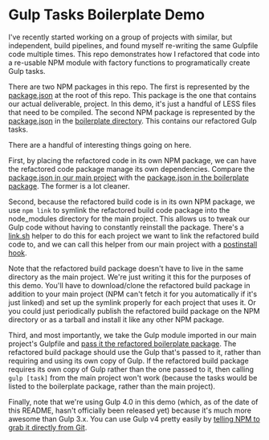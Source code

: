 Gulp Tasks Boilerplate Demo
===========================
I've recently started working on a group of projects with similar, but independent, build pipelines, and found myself re-writing the same Gulpfile code multiple times. This repo demonstrates how I refactored that code into a re-usable NPM module with factory functions to programatically create Gulp tasks.

There are two NPM packages in this repo. The first is represented by the [package.json](package.json) at the root of this repo. This package is the one that contains our actual deliverable, project. In this demo, it's just a handful of LESS files that need to be compiled. The second NPM package is represented by the [package.json](boilerplate/package.json) in the [boilerplate directory](boilerplate). This contains our refactored Gulp tasks.

There are a handful of interesting things going on here.

First, by placing the refactored code in its own NPM package, we can have the refactored code package manage its own dependencies. Compare the [package.json in our main project](package.json) with the [package.json in the boilerplate package](boilerplate/package.json). The former is a lot cleaner.

Second, because the refactored build code is in its own NPM package, we use `npm link` to symlink the refactored build code package into the node_modules directory for the main project. This allows us to tweak our Gulp code without having to constantly reinstall the package. There's a [link.sh](boilerplate/link.sh) helper to do this for each project we want to link the refactored build code to, and we can call this helper from our main project with a [postinstall hook](package.json#L6).

Note that the refactored build package doesn't have to live in the same directory as the main project. We're just writing it this for the purposes of this demo. You'll have to download/clone the refactored build package in addition to your main project (NPM can't fetch it for you automatically if it's just linked) and set up the symlink properly for each project that uses it. Or you could just periodically publish the refactored build package on the NPM directory or as a tarball and install it like any other NPM package.

Third, and most importantly, we take the Gulp module imported in our main project's Gulpfile and [pass it the refactored boilerplate package](gulpfile.js#L4). The refactored build package should use the Gulp that's passed to it, rather than requiring and using its own copy of Gulp. If the refactored build package requires its own copy of Gulp rather than the one passed to it, then calling `gulp [task]` from the main project won't work (because the tasks would be listed to the boilerplate package, rather than the main project).

Finally, note that we're using Gulp 4.0 in this demo (which, as of the date of this README, hasn't officially been released yet) because it's much more awesome than Gulp 3.x. You can use Gulp v4 pretty easily by [telling NPM to grab it directly from Git](package.json#L16).
